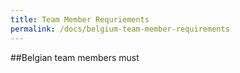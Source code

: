 ```yaml
---
title: Team Member Requriements
permalink: /docs/belgium-team-member-requirements
---
```


##Belgian team members must

